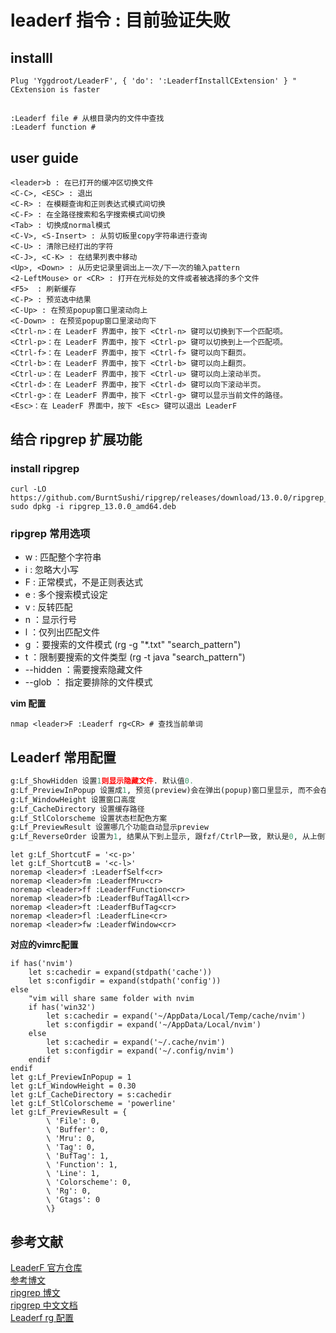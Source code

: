# leaderf 指令 : 目前验证失败

## installl
```vimrc
Plug 'Yggdroot/LeaderF', { 'do': ':LeaderfInstallCExtension' } " CExtension is faster
```

##
```shell
:Leaderf file # 从根目录内的文件中查找
:Leaderf function #
```

## user guide
```shell
<leader>b : 在已打开的缓冲区切换文件
<C-C>, <ESC> : 退出
<C-R> : 在模糊查询和正则表达式模式间切换
<C-F> : 在全路径搜索和名字搜索模式间切换
<Tab> : 切换成normal模式
<C-V>, <S-Insert> : 从剪切板里copy字符串进行查询
<C-U> : 清除已经打出的字符
<C-J>, <C-K> : 在结果列表中移动
<Up>, <Down> : 从历史记录里调出上一次/下一次的输入pattern
<2-LeftMouse> or <CR> : 打开在光标处的文件或者被选择的多个文件
<F5>  : 刷新缓存
<C-P> : 预览选中结果
<C-Up> : 在预览popup窗口里滚动向上
<C-Down> : 在预览popup窗口里滚动向下
<Ctrl-n>：在 LeaderF 界面中，按下 <Ctrl-n> 键可以切换到下一个匹配项。
<Ctrl-p>：在 LeaderF 界面中，按下 <Ctrl-p> 键可以切换到上一个匹配项。
<Ctrl-f>：在 LeaderF 界面中，按下 <Ctrl-f> 键可以向下翻页。
<Ctrl-b>：在 LeaderF 界面中，按下 <Ctrl-b> 键可以向上翻页。
<Ctrl-u>：在 LeaderF 界面中，按下 <Ctrl-u> 键可以向上滚动半页。
<Ctrl-d>：在 LeaderF 界面中，按下 <Ctrl-d> 键可以向下滚动半页。
<Ctrl-g>：在 LeaderF 界面中，按下 <Ctrl-g> 键可以显示当前文件的路径。
<Esc>：在 LeaderF 界面中，按下 <Esc> 键可以退出 LeaderF
```

## 结合 ripgrep 扩展功能
### install ripgrep
```shell
curl -LO https://github.com/BurntSushi/ripgrep/releases/download/13.0.0/ripgrep_13.0.0_amd64.deb
sudo dpkg -i ripgrep_13.0.0_amd64.deb
```

### ripgrep 常用选项
- w : 匹配整个字符串
- i : 忽略大小写
- F : 正常模式，不是正则表达式
- e : 多个搜索模式设定
- v : 反转匹配
- n ：显示行号
- l ：仅列出匹配文件
- g ：要搜索的文件模式 (rg -g "*.txt" "search_pattern")
- t ：限制要搜索的文件类型 (rg -t java "search_pattern")
- --hidden ：需要搜索隐藏文件
- --glob ： 指定要排除的文件模式



**vim 配置**
```vim
nmap <leader>F :Leaderf rg<CR> # 查找当前单词
```

## Leaderf 常用配置
```python
g:Lf_ShowHidden 设置1则显示隐藏文件. 默认值0.
g:Lf_PreviewInPopup 设置成1, 预览(preview)会在弹出(popup)窗口里显示, 而不会在原来的文件所在的窗口里显示. 默认值是0.
g:Lf_WindowHeight 设置窗口高度
g:Lf_CacheDirectory 设置缓存路径
g:Lf_StlColorscheme 设置状态栏配色方案
g:Lf_PreviewResult 设置哪几个功能自动显示preview
g:Lf_ReverseOrder 设置为1, 结果从下到上显示, 跟fzf/CtrlP一致, 默认是0, 从上倒下显示.
```
```shell
let g:Lf_ShortcutF = '<c-p>'
let g:Lf_ShortcutB = '<c-l>'
noremap <leader>f :LeaderfSelf<cr>
noremap <leader>fm :LeaderfMru<cr>
noremap <leader>ff :LeaderfFunction<cr>
noremap <leader>fb :LeaderfBufTagAll<cr>
noremap <leader>ft :LeaderfBufTag<cr>
noremap <leader>fl :LeaderfLine<cr>
noremap <leader>fw :LeaderfWindow<cr>
```
**对应的vimrc配置**
```vimrc
if has('nvim')
    let s:cachedir = expand(stdpath('cache'))
    let s:configdir = expand(stdpath('config'))
else
    "vim will share same folder with nvim
    if has('win32')
        let s:cachedir = expand('~/AppData/Local/Temp/cache/nvim')
        let s:configdir = expand('~/AppData/Local/nvim')
    else
        let s:cachedir = expand('~/.cache/nvim')
        let s:configdir = expand('~/.config/nvim')
    endif
endif
let g:Lf_PreviewInPopup = 1
let g:Lf_WindowHeight = 0.30
let g:Lf_CacheDirectory = s:cachedir
let g:Lf_StlColorscheme = 'powerline'
let g:Lf_PreviewResult = {
        \ 'File': 0,
        \ 'Buffer': 0,
        \ 'Mru': 0,
        \ 'Tag': 0,
        \ 'BufTag': 1,
        \ 'Function': 1,
        \ 'Line': 1,
        \ 'Colorscheme': 0,
        \ 'Rg': 0,
        \ 'Gtags': 0
        \}
```

## 参考文献
[LeaderF 官方仓库](https://github.com/Yggdroot/LeaderF) <br>
[参考博文](https://retzzz.github.io/dc9af5aa/)<br>
[ripgrep 博文](https://www.cnblogs.com/niubidexiebiao/p/15828534.html)<br>
[ripgrep 中文文档](https://github.com/chinanf-boy/ripgrep-zh/blob/master/rg-0.10.0-h.zh.md)<br>
[Leaderf rg 配置](https://retzzz.github.io/dc9af5aa/) <br>

